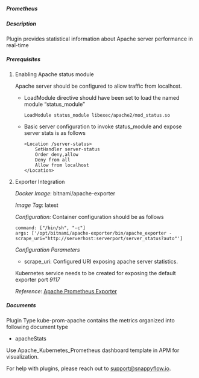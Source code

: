 ##### Prometheus

##### Description

Plugin provides statistical information about Apache server performance in real-time

##### Prerequisites

1. Enabling Apache status module

   Apache server should be configured to allow  traffic from  localhost.

   - LoadModule directive should have been set to load the named module “status_module”

     ```
     LoadModule status_module libexec/apache2/mod_status.so
     ```

   - Basic server configuration to invoke status_module and expose server stats is as follows

     ```
     <Location /server-status>
         SetHandler server-status
         Order deny,allow
         Deny from all
         Allow from localhost
     </Location>
     ```

2. Exporter Integration

   *Docker Image*: bitnami/apache-exporter

   *Image Tag*: latest

   *Configuration:* Container  configuration should be as follows
   
   ```
   command: ["/bin/sh", "-c"]
   args: ['/opt/bitnami/apache-exporter/bin/apache_exporter -scrape_uri="http://serverhost:serverport/server_status?auto"']
   ```

   *Configuration Parameters*

   - scrape_uri: Configured URI exposing apache server statistics.
   
   Kubernetes service needs to be created for exposing the default exporter port *9117*
   
   *Reference*: [Apache Prometheus Exporter](https://github.com/Lusitaniae/apache_exporter/blob/master/README.md)


##### Documents

Plugin Type kube-prom-apache contains the metrics organized into following document type

- apacheStats

Use Apache_Kubernetes_Prometheus dashboard template in APM for visualization.

For help with plugins, please reach out to [support@snappyflow.io](mailto:support@snappyflow.io).
